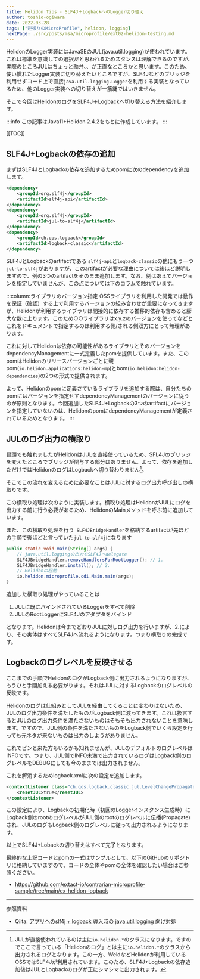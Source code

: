 ```yaml
---
title: Helidon Tips - SLF4J＋LogbackへのLogger切り替え
author: toshio-ogiwara
date: 2022-03-28
tags: ["逆張りのMicroProfile", helidon, logging]
nextPage: ./src/posts/msa/microprofile/ext02-helidon-testing.md
---
```

HelidonのLogger実装にはJavaSEのJUL(java.util.logging)が使われています。これは標準を意識しての選択だと思われるためスタンスは理解できるのですが、実際のところJULはちょっと勘弁、、が正直なところかと思います。このため、使い慣れたLogger実装に切り替えたいところですが、SLF4Jなどのブリッジを利用せずコード上で直接`java.util.logging.Logger`を利用する実装となっているため、他のLogger実装への切り替えが一筋縄ではいきません。

そこで今回はHelidonのログをSLF4J＋Logbackへ切り替える方法を紹介します。

:::info
この記事はJava11+Helidon 2.4.2をもとに作成しています。
:::


[[TOC]]

## SLF4J+Logbackの依存の追加
まずはSLF4JとLogbackの依存を追加するためpomに次のdependencyを追加します。

```xml
<dependency>
    <groupId>org.slf4j</groupId>
    <artifactId>slf4j-api</artifactId>
</dependency>
<dependency>
    <groupId>org.slf4j</groupId>
    <artifactId>jul-to-slf4j</artifactId>
</dependency>
<dependency>
    <groupId>ch.qos.logback</groupId>
    <artifactId>logback-classic</artifactId>
</dependency>
```

SLF4JとLogbackのartifactである `slf4j-api`と`logback-classic`の他にもう一つ`jul-to-slf4j`がありますが、このartifactが必要な理由については後ほど説明しますので、例の3つのartifactをそのまま追加します。なお、例はあえてバージョンを指定していませんが、この点については下のコラムで触れています。

:::column:ライブラリのバージョン指定
OSSライブラリを利用した開発では動作を保証（確認）する上で利用するバージョンの組み合わせが重要になってきますが、Helidonが利用するライブラリは間接的に依存する推移的依存も含めると膨大な数に上ります。このため○○ライブラリはx.y.zのバージョンを使ってなどとこれをドキュメントで指定するのは利用する側/される側双方にとって無理があります。

これに対してHelidonは依存の可能性があるライブラリとそのバージョンをdependencyManagementに一式定義したpomを提供しています。また、このpomはHelidonのリリースバージョンごとに親pom(`io.helidon.applications:helidon-mp`)とbom(`io.helidon:helidon-dependencies`)の2つの形式で提供されます。

よって、Helidonのpomに定義さているライブラリを追加する際は、自分たちのpomにはバージョンを指定せずdependencyManagementのバージョンに従うのが原則となります。今回追加したSLF4J+Logbackの3つのartifactにバージョンを指定していないのは、HelidonのpomにdependencyManagementが定義されているためとなります。
:::

## JULのログ出力の横取り
冒頭でも触れましたがHelidonはJULを直接使っているため、SFL4Jのブリッジを変えたところでブリッジが関与する部分はありません。よって、依存を追加しただけではHelidonのログはLogbackへ切り替わりません[^1]。

[^1]: JULが直接使われているのは主に`io.helidon.*`のクラスになります。ですのでここで言っている「Helidonのログ」とは主に`io.helidon.*`のクラスから出力されるログとなります。この一方、WeldなどHelidonが利用しているOSSではSLF4Jが利用されています。このため、SLF4J+Logbackの依存追加後はJULとLogbackのログが正にシマシマに出力されます。

そこでこの流れを変えるために必要なことはJULに対するログ出力呼び出しの横取りです。

この横取り処理は次のように実装します。横取り処理はHelidonがJULにログを出力する前に行う必要があるため、HelidonのMainメソッドを呼ぶ前に追加しています。

また、この横取り処理を行う` SLF4JBridgeHandler`を格納するartifactが先ほどの手順で後ほどと言っていた`jul-to-slf4j`になります

```java
public static void main(String[] args) {
    // java.util.loggingの出力をSLF4Jへdelegate
    SLF4JBridgeHandler.removeHandlersForRootLogger(); // 1.
    SLF4JBridgeHandler.install(); // 2.
    // Helidonの起動
    io.helidon.microprofile.cdi.Main.main(args);
}
```

追加した横取り処理がやっていることは
1. JULに既にバインドされているLoggerをすべて削除
2. JULのRootLoggerにSLF4Jのアダプタをバインド

となります。Helidonは今までどおりJULに対しログ出力を行いますが、2.により、その実体はすべてSLF4Jへ流れるようになります。つまり横取りの完成です。

## Logbackのログレベルを反映させる
ここまでの手順でHelidonのログがLogback側に出力されるようになりますが、もうひと手間加える必要がります。それはJULに対するLogbackのログレベルの反映です。

Helidonのログは仕組みとしてJULを経由してくることに変わりはないため、JULのログ出力条件を満たしたものがLogback側に渡ってきます。これは換言するとJULのログ出力条件を満たさないものはそもそも出力されないことを意味します。ですので、JUL側の条件を満たさないものをLogback側でいくら設定を行っても元ネタが来ないものは出力のしようがありません。

これでピンと来た方もいるかも知れませんが、JULのデフォルトのログレベルはINFOです。つまり、JUL側でINFO未満で出力されているログはLogback側のログレベルをDEBUGにしても今のままでは出力されません。

これを解消するためlogback.xmlに次の設定を追加します。

```xml
<contextListener class="ch.qos.logback.classic.jul.LevelChangePropagator">
    <resetJUL>true</resetJUL>
</contextListener>
```

この設定により、Logbackの初期化時（初回のLoggerインスタンス生成時）にLogback側のrootのログレベルがJUL側のrootのログレベルに伝播(Propagate)され、JULのログもLogback側のログレベルに従って出力されるようになります。

以上でSLF4J+Lobackの切り替えはすべて完了となります。

最終的な上記コードとpomの一式はサンプルとして、以下のGitHubのリポジトリに格納していますので、コードの全体やpomの全体を確認したい場合はご参照ください。

- <https://github.com/extact-io/contrarian-microprofile-sample/tree/main/ex-helidon-logback>


---
参照資料

- Qiita: [アプリへのslf4j + logback 導入時の java.util.logging 向け対処](https://qiita.com/namutaka/items/61f8a99946f869cad6b3)
